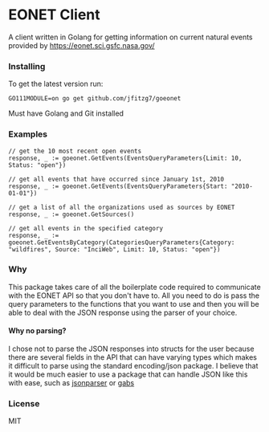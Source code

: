 # EONET Client
A client written in Golang for getting information on current natural events provided by https://eonet.sci.gsfc.nasa.gov/
### Installing
To get the latest version run:

`GO111MODULE=on go get github.com/jfitzg7/goeonet`

Must have Golang and Git installed
### Examples
```
// get the 10 most recent open events
response, _ := goeonet.GetEvents(EventsQueryParameters{Limit: 10, Status: "open"})

// get all events that have occurred since January 1st, 2010
response, _ := goeonet.GetEvents(EventsQueryParameters{Start: "2010-01-01"})

// get a list of all the organizations used as sources by EONET
response, _ := goeonet.GetSources()

// get all events in the specified category
response, _ := goeonet.GetEventsByCategory(CategoriesQueryParameters{Category: "wildfires", Source: "InciWeb", Limit: 10, Status: "open"})
```
### Why
This package takes care of all the boilerplate code required to communicate with the EONET API so that you don't have to. All you need to do is pass the query parameters to the functions that you want to use and then you will be able to deal with the JSON response using the parser of your choice.
#### Why no parsing?
I chose not to parse the JSON responses into structs for the user because there are several fields in the API that can have varying types which makes it difficult to parse using the standard encoding/json package. I believe that it would be much easier to use a package that can handle JSON like this with ease, such as [jsonparser](https://github.com/buger/jsonparser) or [gabs](https://github.com/Jeffail/gabs)
### License
MIT
